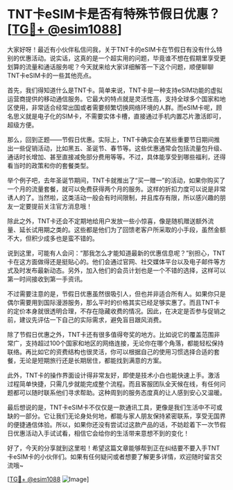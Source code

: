 # TNT卡eSIM卡是否有特殊节假日优惠？[[TG💪+ @esim1088](https://t.me/s/esim1088)]

大家好呀！最近有小伙伴私信问我，关于TNT卡的eSIM卡在节假日有没有什么特别的优惠活动。说实话，这真的是一个超实用的问题，毕竟谁不想在假期里享受更划算的流量和通话服务呢？今天就来给大家详细解答一下这个问题，顺便聊聊TNT卡eSIM卡的一些其他亮点。

首先，我们得知道什么是TNT卡。简单来说，TNT卡是一种支持eSIM功能的虚拟运营商提供的移动通信服务。它最大的特点就是灵活性高，支持全球多个国家和地区使用，非常适合经常出国或者需要频繁切换网络环境的人群。而eSIM卡呢，顾名思义就是电子化的SIM卡，不需要实体卡槽，直接通过手机内置芯片激活即可，超级方便。

那么，回到正题——节假日优惠。实际上，TNT卡确实会在某些重要节日期间推出一些促销活动，比如黑五、圣诞节、春节等。这些优惠通常会包括流量包升级、通话时长增加、甚至直接减免部分费用等等。不过，具体能享受到哪些福利，还得看当时的政策和你的套餐类型。

举个例子吧，去年圣诞节期间，TNT卡就推出了“买一赠一”的活动，如果你购买了一个月的流量套餐，就可以免费获得两个月的服务。这样的折扣力度可以说是非常诱人的了。当然啦，这类活动一般会有时间限制，并且库存有限，所以感兴趣的朋友一定要提前关注官方消息哦！

除此之外，TNT卡还会不定期地给用户发放一些小惊喜，像是随机赠送额外流量、延长试用期之类的。这些都是他们为了回馈老客户所采取的小手段，虽然金额不大，但积少成多也是蛮不错的。

说到这里，可能有人会问：“那我怎么才能知道最新的优惠信息呢？”别担心，TNT卡在这方面做得还是挺贴心的。他们会通过官网、社交媒体平台以及电子邮件等方式及时发布最新动态。另外，加入他们的会员计划也是一个不错的选择，这样可以第一时间接收到第一手资讯。

不过需要注意的是，节假日优惠虽然很吸引人，但也并非适合所有人。如果你只是偶尔需要用到国际漫游服务，那么平时的价格其实已经足够实惠了。而且TNT卡的定价本身就很透明合理，不存在隐藏收费的情况。因此，在决定是否参与促销之前，建议先评估一下自己的实际需求，避免盲目跟风消费。

除了节假日优惠之外，TNT卡还有很多值得夸奖的地方。比如说它的覆盖范围非常广，支持超过100个国家和地区的网络连接，无论你在哪个角落，都能轻松保持联络。再比如它的资费结构也很灵活，你可以根据自己的使用习惯选择合适的套餐，无论是短期旅行还是长期居住，都能找到满意的方案。

此外，TNT卡的操作界面设计得非常友好，即使是技术小白也能快速上手。激活过程简单快捷，只需几步就能完成整个流程。而且客服团队全天候在线，有任何问题都可以随时联系他们寻求帮助。这种周到的服务态度真的让人感到安心又温暖。

最后想说的是，TNT卡eSIM卡不仅仅是一款通讯工具，更像是我们生活中不可或缺的一部分。它让我们无论身处何地，都能与家人朋友保持紧密联系，享受无国界的便捷通信体验。所以，如果你还没有尝试过这款产品的话，不妨趁着下一次节假日优惠活动入手试试看，相信它会给你的生活带来意想不到的变化！

好了，今天的分享就到这里啦！希望这篇文章能够帮到正在纠结要不要入手TNT卡eSIM卡的小伙伴们。如果有任何疑问或者想要了解更多详情，欢迎随时留言交流哦~

[[TG💪+ @esim1088](https://t.me/s/esim1088) ![Image](https://i.postimg.cc/4NQfJmqS/Snipaste-2025-05-13-00-14-12.png)]